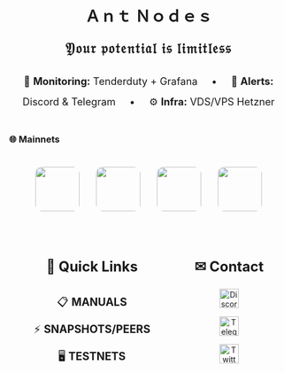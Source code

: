 <h1 align="center">Ａｎｔ Ｎｏｄｅｓ</h1>

<div align="center">
  <div style="font-size: 1.8em; letter-spacing: 2px; margin: 25px 0; font-weight: bold;">
    𝔜𝔬𝔲𝔯 𝔭𝔬𝔱𝔢𝔫𝔱𝔦𝔞𝔩 𝔦𝔰 𝔩𝔦𝔪𝔦𝔱𝔩𝔢𝔰𝔰
  </div>
  
  <div style="font-size: 1.3em; line-height: 2; margin-bottom: 40px;">
    <span style="margin-right: 20px;">👀 <strong>Monitoring:</strong> Tenderduty + Grafana</span> • 
    <span style="margin: 0 20px;">🔔 <strong>Alerts:</strong> Discord & Telegram</span> • 
    <span style="margin-left: 20px;">⚙️ <strong>Infra:</strong> VDS/VPS Hetzner</span>
  </div>
</div>

### 🌐 Mainnets
<div align="center" style="display: flex; justify-content: center; gap: 30px; flex-wrap: wrap; margin: 40px 0;">
  <a href="https://app.muon.net/dashboard/">
    <img src="https://github.com/user-attachments/assets/369afa20-60a0-4340-b9ff-43778f8370b7" width="80" style="border-radius: 12px;">
  </a>
  <a href="https://telemetry.humanode.io/#list/0xc56fa32442b2dad76f214b3ae07998e4ca09736e4813724bfb0717caae2c8bee">
    <img src="https://github.com/user-attachments/assets/3b7c6520-fd3b-4d0f-8644-8c02f069ce29" width="80" style="border-radius: 12px;">
  </a>
  <a href="https://portal.dymension.xyz/rollapp/mande_18071918-1/staking">
    <img src="https://github.com/user-attachments/assets/7d593264-9c9c-4c2f-8f4d-78c4f04c0e30" width="80" style="border-radius: 12px;">
  </a>
  <a href="https://explorer.tfsc.io/#/pc/ValidatorDetail?address=0x04E11563D0Fd748d3b2e4913A5911b542a785c68">
    <img src="https://github.com/user-attachments/assets/06f289a3-10e5-4e86-a326-fc95142d40a6" width="80" style="border-radius: 12px;">
  </a>
</div>

<div style="display: flex; justify-content: center; gap: 80px; margin: 50px 0; flex-wrap: wrap; align-items: flex-start;">
  <div style="text-align: center;">
    <h2 style="font-size: 1.8em; margin-bottom: 25px;">🔗 Quick Links</h2>
    <div style="font-size: 1.4em; line-height: 2.5;">
      <a href="https://github.com/AntNodes/MY-MANUALS" style="text-decoration: none;">📋 <strong>MANUALS</strong></a><br>
      <a href="https://github.com/AntNodes/MY-SNAPSHOTS" style="text-decoration: none;">⚡ <strong>SNAPSHOTS/PEERS</strong></a><br>
      <a href="https://github.com/AntNodes/MY-TESTNET" style="text-decoration: none;">🖥 <strong>TESTNETS</strong></a>
    </div>
  </div>
  
  <div style="text-align: center;">
    <h2 style="font-size: 1.8em; margin-bottom: 25px;">✉ Contact</h2>
    <div style="display: flex; flex-direction: column; gap: 15px; align-items: center;">
      <a href="https://discord.com/users/863083870626250812">
        <img src="https://img.shields.io/badge/-Discord-5865F2?style=for-the-badge&logo=discord&logoColor=white&fontSize=16" alt="Discord" style="height: 35px;">
      </a>
      <a href="https://t.me/AntNodes">
        <img src="https://img.shields.io/badge/-Telegram-26A5E4?style=for-the-badge&logo=telegram&logoColor=white&fontSize=16" alt="Telegram" style="height: 35px;">
      </a>
      <a href="https://twitter.com/AntNodes">
        <img src="https://img.shields.io/badge/-Twitter-1DA1F2?style=for-the-badge&logo=twitter&logoColor=white&fontSize=16" alt="Twitter" style="height: 35px;">
      </a>
    </div>
  </div>
</div>
